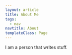 ```yaml
---
layout: article
title: About Me
tags:
  - nav
navtitle: About
templateClass: Page
---
```


I am a person that writes stuff.
